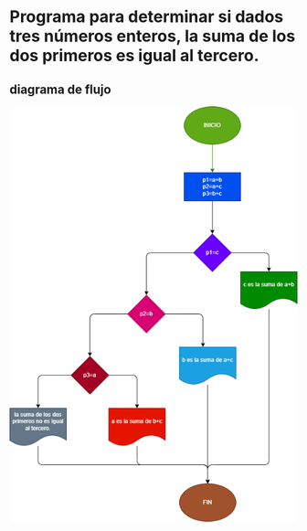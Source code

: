 # Programa para determinar si dados tres números enteros, la suma de los dos primeros es igual al tercero.
## diagrama de flujo

![diagrama de flujo](diagrama.png "diagrama de flujo")